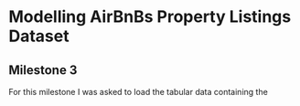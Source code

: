 # Modelling AirBnBs Property Listings Dataset

## Milestone 3
For this milestone I was asked to load the tabular data containing the 